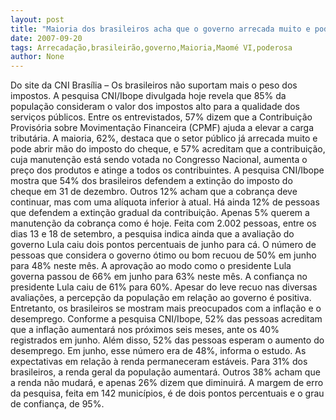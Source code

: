 ```yaml
---
layout: post
title: "Maioria dos brasileiros acha que o governo arrecada muito e pode abrir mão da CPMF"
date: 2007-09-20
tags: Arrecadação,brasileirão,governo,Maioria,Maomé VI,poderosa
author: None
---
```

Do site da CNI
Bras&iacute;lia &ndash; Os brasileiros n&atilde;o suportam mais o peso dos impostos. A pesquisa CNI/Ibope divulgada hoje revela que 85% da popula&ccedil;&atilde;o consideram o valor dos impostos alto para a qualidade dos servi&ccedil;os p&uacute;blicos. Entre os entrevistados, 57% dizem que a Contribui&ccedil;&atilde;o Provis&oacute;ria sobre Movimenta&ccedil;&atilde;o Financeira (CPMF) ajuda a elevar a carga tribut&aacute;ria. 
A maioria, 62%, destaca que o setor p&uacute;blico j&aacute; arrecada muito e pode abrir m&atilde;o do imposto do cheque, e 57% acreditam que a contribui&ccedil;&atilde;o, cuja manuten&ccedil;&atilde;o est&aacute; sendo votada no Congresso Nacional, aumenta o pre&ccedil;o dos produtos e atinge a todos os contribuintes.
A pesquisa CNI/Ibope mostra que 54% dos brasileiros defendem a extin&ccedil;&atilde;o do imposto do cheque em 31 de dezembro. Outros 12% acham que a cobran&ccedil;a deve continuar, mas com uma al&iacute;quota inferior &agrave; atual. H&aacute; ainda 12% de pessoas que defendem a extin&ccedil;&atilde;o gradual da contribui&ccedil;&atilde;o. Apenas 5% querem a manuten&ccedil;&atilde;o da cobran&ccedil;a como &eacute; hoje. 
Feita com 2.002 pessoas, entre os dias 13 e 18 de setembro, a pesquisa indica ainda que a avalia&ccedil;&atilde;o do governo Lula caiu dois pontos percentuais de junho para c&aacute;. O n&uacute;mero de pessoas que considera o governo &oacute;timo ou bom recuou de 50% em junho para 48% neste m&ecirc;s. A aprova&ccedil;&atilde;o ao modo como o presidente Lula governa passou de 66% em junho para 63% neste m&ecirc;s. A confian&ccedil;a no presidente Lula caiu de 61% para 60%.
Apesar do leve recuo nas diversas avalia&ccedil;&otilde;es, a percep&ccedil;&atilde;o da popula&ccedil;&atilde;o em
rela&ccedil;&atilde;o ao governo &eacute; positiva. Entretanto, os brasileiros se mostram mais preocupados com a infla&ccedil;&atilde;o e o desemprego. Conforme a pesquisa CNI/Ibope, 52% das pessoas acreditam que a infla&ccedil;&atilde;o aumentar&aacute; nos pr&oacute;ximos seis meses, ante os 40% registrados em junho.
Al&eacute;m disso, 52% das pessoas esperam o aumento do desemprego. Em junho, esse n&uacute;mero era de 48%, informa o estudo. As expectativas em rela&ccedil;&atilde;o &agrave; renda permaneceram est&aacute;veis. Para 31% dos brasileiros, a renda geral da popula&ccedil;&atilde;o aumentar&aacute;. Outros 38% acham que a renda n&atilde;o mudar&aacute;, e apenas 26% dizem que diminuir&aacute;.
A margem de erro da pesquisa, feita em 142 munic&iacute;pios, &eacute; de dois pontos percentuais e o grau de confian&ccedil;a, de 95%.
 
